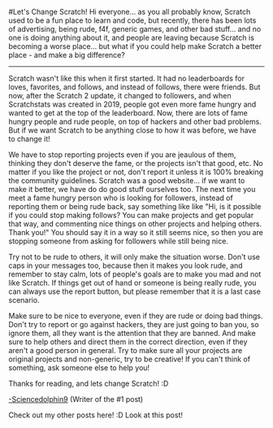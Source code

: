 #Let's Change Scratch!
Hi everyone... as you all probably know, Scratch used to be a fun place to learn and code, but recently, there has been lots of advertising, being rude, f4f, generic games, and other bad stuff... and no one is doing anything about it, and people are leaving because Scratch is becoming a worse place... but what if you could help make Scratch a better place - and make a big difference?

----
Scratch wasn't like this when it first started. It had no leaderboards for loves, favorites, and follows, and instead of follows, there were friends. But now, after the Scratch 2 update, it changed to followers, and when Scratchstats was created in 2019, people got even more fame hungry and wanted to get at the top of the leaderboard. Now, there are lots of fame hungry people and rude people, on top of hackers and other bad problems. But if we want Scratch to be anything close to how it was before, we have to change it!

We have to stop reporting projects even if you are jeaulous of them, thinking they don't deserve the fame, or the projects isn't that good, etc. No matter if you like the project or not, don't report it unless it is 100% breaking the community guidelines. Scratch was a good website... if we want to make it better, we have do do good stuff ourselves too. The next time you meet  a fame hungry person who is looking for followers, instead of reporting them or being rude back, say something like like "Hi, is it possible if you could stop making follows? You can make projects and get popular that way, and commenting nice things on other projects and helping others. Thank you!" You should say it in a way so it still seems nice, so then you are stopping someone from asking for followers while still being nice.

Try not to be rude to others, it will only make the situation worse. Don't use caps in your messages too, because then it makes you look rude, and remember to stay calm, lots of people's goals are to make you mad and not like Scratch. If things get out of hand or someone is being really rude, you can always use the report button, but please remember that it is a last case scenario.

Make sure to be nice to everyone, even if they are rude or doing bad things. Don't try to report or go against hackers, they are just going to ban you, so ignore them, all they want is the attention that they are banned. And make sure to help others and direct them in the correct direction, even if they aren't a good person in general. Try to make sure all your projects are original projects and non-generic, try to be creative! If you can't think of something, ask someone else to help you!

Thanks for reading, and lets change Scratch! :D

[-Sciencedolphin9](https://scratch.mit.edu/users/sciencedolphin9/) (Writer of the #1 post)

Check out my other posts here! :D
Look at this post!